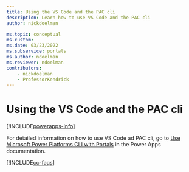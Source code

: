 ```yaml
---
title: Using the VS Code and the PAC cli
description: Learn how to use VS Code and the PAC cli
author: nickdoelman

ms.topic: conceptual
ms.custom: 
ms.date: 03/23/2022
ms.subservice: portals
ms.author: ndoelman
ms.reviewer: ndoelman
contributors:
    - nickdoelman
    - ProfessorKendrick
---
```


# Using the VS Code and the PAC cli

[!INCLUDE[powerapps-info](../includes/cc-powerapps-info.md)]

For detailed information on how to use VS Code ad PAC cli, go to [Use Microsoft Power Platforms CLI with Portals](/powerapps/maker/portals/power-apps/cli-tutorial) in the Power Apps documentation.

[!INCLUDE[cc-faqs](../includes/cc-faqs.md)]